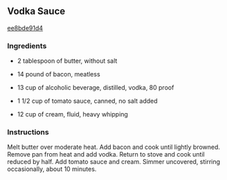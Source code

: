 ## Vodka Sauce

[ee8bde91d4](http://www.food.com/recipe/vodka-sauce-37716)

### Ingredients

 - 2 tablespoon of butter, without salt

 - 14 pound of bacon, meatless

 - 13 cup of alcoholic beverage, distilled, vodka, 80 proof

 - 1 1/2 cup of tomato sauce, canned, no salt added

 - 12 cup of cream, fluid, heavy whipping

### Instructions

Melt butter over moderate heat. Add bacon and cook until lightly browned. Remove pan from heat and add vodka. Return to stove and cook until reduced by half. Add tomato sauce and cream. Simmer uncovered, stirring occasionally, about 10 minutes.